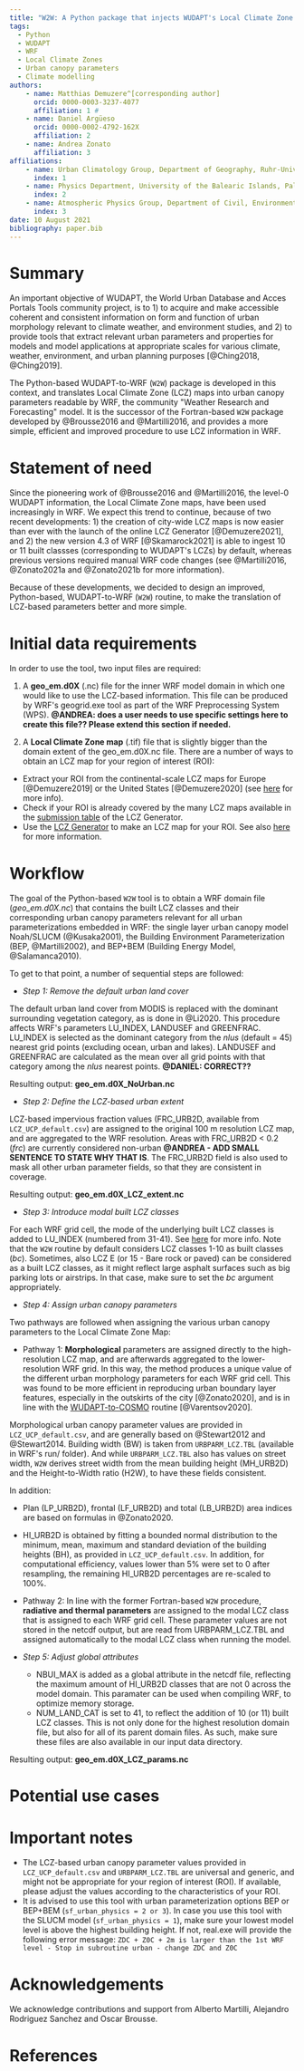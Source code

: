 ```yaml
---
title: "W2W: A Python package that injects WUDAPT's Local Climate Zone information in WRF"
tags:
  - Python
  - WUDAPT
  - WRF
  - Local Climate Zones
  - Urban canopy parameters
  - Climate modelling 
authors:
    - name: Matthias Demuzere^[corresponding author] 
      orcid: 0000-0003-3237-4077
      affiliation: 1 # 
    - name: Daniel Argüeso 
      orcid: 0000-0002-4792-162X
      affiliation: 2
    - name: Andrea Zonato
      affiliation: 3
affiliations:
    - name: Urban Climatology Group, Department of Geography, Ruhr-University Bochum, Bochum, Germany
      index: 1
    - name: Physics Department, University of the Balearic Islands, Palma, Spain
      index: 2
    - name: Atmospheric Physics Group, Department of Civil, Environmental and Mechanical Engineering, University of Trento, Trento, Italy
      index: 3 
date: 10 August 2021
bibliography: paper.bib
---
```


# Summary
An important objective of WUDAPT, the World Urban Database and Acces Portals Tools community project, is to 1) to acquire and make accessible coherent and consistent information on form and function of urban morphology relevant to climate weather, and environment studies, and 2) to provide tools that extract relevant urban parameters and properties for models and model applications at appropriate scales for various climate, weather, environment, and urban planning purposes [@Ching2018, @Ching2019]. 

The Python-based WUDAPT-to-WRF (`W2W`) package is developed in this context, and translates Local Climate Zone (LCZ) maps into urban canopy parameters readable by WRF, the community "Weather Research and Forecasting" model. It is the successor of the Fortran-based `W2W` package developed by @Brousse2016 and @Martilli2016, and provides a more simple, efficient and improved procedure to use LCZ information in WRF.   

# Statement of need
Since the pioneering work of @Brousse2016 and @Martilli2016, the level-0 WUDAPT information, the Local Climate Zone maps, have been used increasingly in WRF. We expect this trend to continue, because of two recent developments: 1) the creation of city-wide LCZ maps is now easier than ever with the launch of the online LCZ Generator [@Demuzere2021], and 2) the new version 4.3 of WRF [@Skamarock2021] is able to ingest 10 or 11 built classses (corresponding to WUDAPT's LCZs) by default, whereas previous versions required manual WRF code changes (see @Martilli2016, @Zonato2021a and @Zonato2021b for more information). 

Because of these developments, we decided to design an improved, Python-based, WUDAPT-to-WRF (`W2W`) routine, to make the translation of LCZ-based parameters better and more simple. 

# Initial data requirements
In order to use the tool, two input files are required: 

1. A **geo_em.d0X** (.nc) file for the inner WRF model domain in which one would like to use the LCZ-based information. This file can be produced by WRF's geogrid.exe tool as part of the WRF Preprocessing System (WPS). **@ANDREA: does a user needs to use specific settings here to create this file?? Please extend this section if needed.** 

2.  A **Local Climate Zone map** (.tif) file that is slightly bigger than the domain extent of the geo_em.d0X.nc file. There are a number of ways to obtain an LCZ map for your region of interest (ROI): 

   * Extract your ROI from the continental-scale LCZ maps for Europe [@Demuzere2019] or the United States [@Demuzere2020] (see [here](https://www.wudapt.org/lcz-maps/) for more info).
   * Check if your ROI is already covered by the many LCZ maps available in the [submission table](https://lcz-generator.rub.de/submissions) of the LCZ Generator.
   * Use the [LCZ Generator](https://lcz-generator.rub.de/) to make an LCZ map for your ROI. See also [here](https://www.wudapt.org/create-lcz-classification/) for more information.


# Workflow
The goal of the Python-based `W2W` tool is to obtain a WRF domain file (*geo_em.d0X.nc*) that contains the built LCZ classes and their corresponding urban canopy parameters relevant for all urban parameterizations embedded in WRF: the single layer urban canopy model Noah/SLUCM (@Kusaka2001), the Building Environment Parameterization (BEP, @Martilli2002), and BEP+BEM (Building Energy Model, @Salamanca2010). 

To get to that point, a number of sequential steps are followed:

* _Step 1: Remove the default urban land cover_

The default urban land cover from MODIS is replaced with the dominant surrounding vegetation category, as is done in @Li2020. This procedure affects WRF's parameters LU_INDEX, LANDUSEF and GREENFRAC. LU_INDEX is selected as the dominant category from the $nlus$ (default = 45) nearest grid points (excluding ocean, urban and lakes). LANDUSEF and GREENFRAC are calculated as the mean over all grid points with that category among the $nlus$ nearest points. **@DANIEL: CORRECT??**

Resulting output: **geo_em.d0X_NoUrban.nc**

* _Step 2: Define the LCZ-based urban extent_

LCZ-based impervious fraction values (FRC_URB2D, available from `LCZ_UCP_default.csv`) are assigned to the original 100 m resolution LCZ map, and are aggregated to the WRF resolution. Areas with FRC_URB2D < 0.2 ($frc$) are currently considered non-urban **@ANDREA - ADD SMALL SENTENCE TO STATE WHY THAT IS**. The FRC_URB2D field is also used to mask all other urban parameter fields, so that they are consistent in coverage.

Resulting output: **geo_em.d0X_LCZ_extent.nc**

* _Step 3: Introduce modal built LCZ classes_

For each WRF grid cell, the mode of the underlying built LCZ classes is added to LU_INDEX (numbered from 31-41). See [here](https://ral.ucar.edu/sites/default/files/public/product-tool/urban-canopy-model/WRF_urban_update_Readme_file_WRF4.3.pdf) for more info. Note that the `W2W` routine by default considers LCZ classes 1-10 as built classes ($bc$). Sometimes, also LCZ E (or 15 - Bare rock or paved) can be considered as a built LCZ classes, as it might reflect large asphalt surfaces such as big parking lots or airstrips. In that case, make sure to set the $bc$ argument appropriately.

* _Step 4: Assign urban canopy parameters_

Two pathways are followed when assigning the various urban canopy parameters to the Local Climate Zone Map:

 * Pathway 1: **Morphological** parameters are assigned directly to the high-resolution LCZ map, and are afterwards aggregated to the lower-resolution WRF grid. In this way, the method produces a unique value of the different urban morphology parameters for each WRF grid cell. This was found to be more efficient in reproducing urban boundary layer features, especially in the outskirts of the city [@Zonato2020], and is in line with the [WUDAPT-to-COSMO](https://github.com/matthiasdemuzere/WUDAPT-to-COSMO) routine [@Varentsov2020].

 Morphological urban canopy parameter values are provided in `LCZ_UCP_default.csv`, and are generally based on @Stewart2012 and @Stewart2014. Building width (BW) is taken from `URBPARM_LCZ.TBL` (available in WRF's run/ folder). And while `URBPARM_LCZ.TBL` also has values on street width, `W2W` derives street width from the mean building height (MH_URB2D) and the Height-to-Width ratio (H2W), to have these fields consistent.

 In addition:
  * Plan (LP_URB2D), frontal (LF_URB2D) and total (LB_URB2D) area indices are based on formulas in @Zonato2020.
  * HI_URB2D is obtained by fitting a bounded normal distribution to the minimum, mean, maximum and standard deviation of the building heights (BH), as provided in `LCZ_UCP_default.csv`. In addition, for computational efficiency, values lower than 5% were set to 0 after resampling, the remaining HI_URB2D percentages are re-scaled to 100%.
    

 * Pathway 2: In line with the former Fortran-based `W2W` procedure, **radiative and thermal parameters** are assigned to the modal LCZ class that is assigned to each WRF grid cell. These parameter values are not stored in the netcdf output, but are read from URBPARM_LCZ.TBL and assigned automatically to the modal LCZ class when running the model. 


* _Step 5: Adjust global attributes_

  * NBUI_MAX is added as a global attribute in the netcdf file, reflecting the maximum amount of HI_URB2D classes that are not 0 across the model domain. This paramater can be used when compiling WRF, to optimize memory storage.
  * NUM_LAND_CAT is set to 41, to reflect the addition of 10 (or 11) built LCZ classes. This is not only done for the highest resolution domain file, but also for all of its parent domain files. As such, make sure these files are also available in our input data directory. 

Resulting output: **geo_em.d0X_LCZ_params.nc**


# Potential use cases


# Important notes
* The LCZ-based urban canopy parameter values provided in `LCZ_UCP_default.csv` and `URBPARM_LCZ.TBL` are universal and generic, and might not be appropriate for your region of interest (ROI). If available, please adjust the values according to the characteristics of your ROI.
* It is advised to use this tool with urban parameterization options BEP or BEP+BEM (`sf_urban_physics = 2 or 3`). In case you use this tool with the SLUCM model (`sf_urban_physics = 1`), make sure your lowest model level is above the highest building height. If not, real.exe will provide the following error message: `ZDC + Z0C + 2m is larger than the 1st WRF level - Stop in subroutine urban - change ZDC and Z0C`


# Acknowledgements
We acknowledge contributions and support from Alberto Martilli, Alejandro Rodriguez Sanchez and Oscar Brousse.

# References